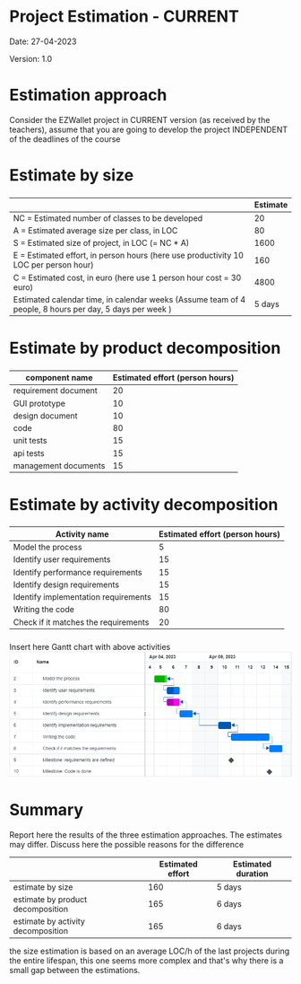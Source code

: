 # Project Estimation - CURRENT
Date: 27-04-2023

Version: 1.0


# Estimation approach
Consider the EZWallet  project in CURRENT version (as received by the teachers), assume that you are going to develop the project INDEPENDENT of the deadlines of the course
# Estimate by size
### 
|                                                                                                         | Estimate |             
|---------------------------------------------------------------------------------------------------------|----------|  
| NC =  Estimated number of classes to be developed                                                       | 20       |             
| A = Estimated average size per class, in LOC                                                            | 80       | 
| S = Estimated size of project, in LOC (= NC * A)                                                        | 1600     |
| E = Estimated effort, in person hours (here use productivity 10 LOC per person hour)                    | 160      |   
| C = Estimated cost, in euro (here use 1 person hour cost = 30 euro)                                     | 4800     | 
| Estimated calendar time, in calendar weeks (Assume team of 4 people, 8 hours per day, 5 days per week ) | 5 days   |               

# Estimate by product decomposition
### 
| component name       | Estimated effort (person hours) |             
|----------------------|---------------------------------| 
| requirement document | 20                              |
| GUI prototype        | 10                              |
| design document      | 10                              |
| code                 | 80                              |
| unit tests           | 15                              |
| api tests            | 15                              |
| management documents | 15                              |



# Estimate by activity decomposition
### 
| Activity name                        | Estimated effort (person hours) |             
|--------------------------------------|---------------------------------| 
| Model the process                    | 5                               |
| Identify user requirements           | 15                              |
| Identify performance requirements    | 15                              |
| Identify design requirements         | 15                              |
| Identify implementation requirements | 15                              |
| Writing the code                     | 80                              |
| Check if it matches the requirements | 20                              |

###
Insert here Gantt chart with above activities
<img src="./UML/images/gantt_diagram_v2.png"></img>
# Summary

Report here the results of the three estimation approaches. The  estimates may differ. Discuss here the possible reasons for the difference

|                                    | Estimated effort | Estimated duration |          
|------------------------------------|------------------|--------------------|
| estimate by size                   | 160              | 5 days             |
| estimate by product decomposition  | 165              | 6 days             |
| estimate by activity decomposition | 165              | 6 days             |

the size estimation is based on an average LOC/h of the last projects during the entire lifespan, this one seems more complex and that's why
there is a small gap between the estimations.
